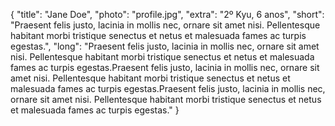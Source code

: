 {
    "title": "Jane Doe",
    "photo": "profile.jpg",
    "extra": "2º Kyu, 6 anos",
    "short": "Praesent felis justo, lacinia in mollis nec, ornare sit amet nisi. Pellentesque habitant morbi tristique senectus et netus et malesuada fames ac turpis egestas.",
    "long": "Praesent felis justo, lacinia in mollis nec, ornare sit amet nisi. Pellentesque habitant morbi tristique senectus et netus et malesuada fames ac turpis egestas.Praesent felis justo, lacinia in mollis nec, ornare sit amet nisi. Pellentesque habitant morbi tristique senectus et netus et malesuada fames ac turpis egestas.Praesent felis justo, lacinia in mollis nec, ornare sit amet nisi. Pellentesque habitant morbi tristique senectus et netus et malesuada fames ac turpis egestas."
}